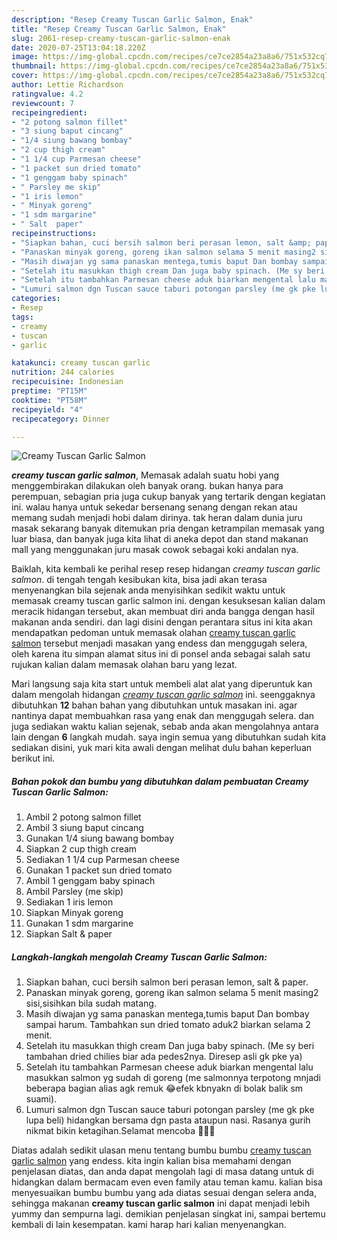 ```yaml
---
description: "Resep Creamy Tuscan Garlic Salmon, Enak"
title: "Resep Creamy Tuscan Garlic Salmon, Enak"
slug: 2061-resep-creamy-tuscan-garlic-salmon-enak
date: 2020-07-25T13:04:18.220Z
image: https://img-global.cpcdn.com/recipes/ce7ce2854a23a8a6/751x532cq70/creamy-tuscan-garlic-salmon-foto-resep-utama.jpg
thumbnail: https://img-global.cpcdn.com/recipes/ce7ce2854a23a8a6/751x532cq70/creamy-tuscan-garlic-salmon-foto-resep-utama.jpg
cover: https://img-global.cpcdn.com/recipes/ce7ce2854a23a8a6/751x532cq70/creamy-tuscan-garlic-salmon-foto-resep-utama.jpg
author: Lettie Richardson
ratingvalue: 4.2
reviewcount: 7
recipeingredient:
- "2 potong salmon fillet"
- "3 siung baput cincang"
- "1/4 siung bawang bombay"
- "2 cup thigh cream"
- "1 1/4 cup Parmesan cheese"
- "1 packet sun dried tomato"
- "1 genggam baby spinach"
- " Parsley me skip"
- "1 iris lemon"
- " Minyak goreng"
- "1 sdm margarine"
- " Salt  paper"
recipeinstructions:
- "Siapkan bahan, cuci bersih salmon beri perasan lemon, salt &amp; paper."
- "Panaskan minyak goreng, goreng ikan salmon selama 5 menit masing2 sisi,sisihkan bila sudah matang."
- "Masih diwajan yg sama panaskan mentega,tumis baput Dan bombay sampai harum. Tambahkan sun dried tomato aduk2 biarkan selama 2 menit."
- "Setelah itu masukkan thigh cream Dan juga baby spinach. (Me sy beri tambahan dried chilies biar ada pedes2nya. Diresep asli gk pke ya)"
- "Setelah itu tambahkan Parmesan cheese aduk biarkan mengental lalu masukkan salmon yg sudah di goreng (me salmonnya terpotong mnjadi beberapa bagian alias agk remuk 😂efek kbnyakn di bolak balik sm suami)."
- "Lumuri salmon dgn Tuscan sauce taburi potongan parsley (me gk pke lupa beli) hidangkan bersama dgn pasta ataupun nasi. Rasanya gurih nikmat bikin ketagihan.Selamat mencoba 🤤🤤🤤"
categories:
- Resep
tags:
- creamy
- tuscan
- garlic

katakunci: creamy tuscan garlic 
nutrition: 244 calories
recipecuisine: Indonesian
preptime: "PT15M"
cooktime: "PT58M"
recipeyield: "4"
recipecategory: Dinner

---
```



![Creamy Tuscan Garlic Salmon](https://img-global.cpcdn.com/recipes/ce7ce2854a23a8a6/751x532cq70/creamy-tuscan-garlic-salmon-foto-resep-utama.jpg)

<b><i>creamy tuscan garlic salmon</i></b>, Memasak adalah suatu hobi yang menggembirakan dilakukan oleh banyak orang. bukan hanya para perempuan, sebagian pria juga cukup banyak yang tertarik dengan kegiatan ini. walau hanya untuk sekedar bersenang senang dengan rekan atau memang sudah menjadi hobi dalam dirinya. tak heran dalam dunia juru masak sekarang banyak ditemukan pria dengan ketrampilan memasak yang luar biasa, dan banyak juga kita lihat di aneka depot dan stand makanan mall yang menggunakan juru masak cowok sebagai koki andalan nya.



Baiklah, kita kembali ke perihal resep resep hidangan <i>creamy tuscan garlic salmon</i>. di tengah tengah kesibukan kita, bisa jadi akan terasa menyenangkan bila sejenak anda menyisihkan sedikit waktu untuk memasak creamy tuscan garlic salmon ini. dengan kesuksesan kalian dalam meracik hidangan tersebut, akan membuat diri anda bangga dengan hasil makanan anda sendiri. dan lagi disini dengan perantara situs ini kita akan mendapatkan pedoman untuk memasak olahan <u>creamy tuscan garlic salmon</u> tersebut menjadi masakan yang endess dan menggugah selera, oleh karena itu simpan alamat situs ini di ponsel anda sebagai salah satu rujukan kalian dalam memasak olahan baru yang lezat.


Mari langsung saja kita start untuk membeli alat alat yang diperuntuk kan dalam mengolah hidangan <u><i>creamy tuscan garlic salmon</i></u> ini. seenggaknya dibutuhkan <b>12</b> bahan bahan yang dibutuhkan untuk masakan ini. agar nantinya dapat membuahkan rasa yang enak dan menggugah selera. dan juga sediakan waktu kalian sejenak, sebab anda akan mengolahnya antara lain dengan <b>6</b> langkah mudah. saya ingin semua yang dibutuhkan sudah kita sediakan disini, yuk mari kita awali dengan melihat dulu bahan keperluan berikut ini.

<!--inarticleads1-->

##### Bahan pokok dan bumbu yang dibutuhkan dalam pembuatan Creamy Tuscan Garlic Salmon:

1. Ambil 2 potong salmon fillet
1. Ambil 3 siung baput cincang
1. Gunakan 1/4 siung bawang bombay
1. Siapkan 2 cup thigh cream
1. Sediakan 1 1/4 cup Parmesan cheese
1. Gunakan 1 packet sun dried tomato
1. Ambil 1 genggam baby spinach
1. Ambil  Parsley (me skip)
1. Sediakan 1 iris lemon
1. Siapkan  Minyak goreng
1. Gunakan 1 sdm margarine
1. Siapkan  Salt &amp; paper




<!--inarticleads2-->

##### Langkah-langkah mengolah Creamy Tuscan Garlic Salmon:

1. Siapkan bahan, cuci bersih salmon beri perasan lemon, salt &amp; paper.
1. Panaskan minyak goreng, goreng ikan salmon selama 5 menit masing2 sisi,sisihkan bila sudah matang.
1. Masih diwajan yg sama panaskan mentega,tumis baput Dan bombay sampai harum. Tambahkan sun dried tomato aduk2 biarkan selama 2 menit.
1. Setelah itu masukkan thigh cream Dan juga baby spinach. (Me sy beri tambahan dried chilies biar ada pedes2nya. Diresep asli gk pke ya)
1. Setelah itu tambahkan Parmesan cheese aduk biarkan mengental lalu masukkan salmon yg sudah di goreng (me salmonnya terpotong mnjadi beberapa bagian alias agk remuk 😂efek kbnyakn di bolak balik sm suami).
1. Lumuri salmon dgn Tuscan sauce taburi potongan parsley (me gk pke lupa beli) hidangkan bersama dgn pasta ataupun nasi. Rasanya gurih nikmat bikin ketagihan.Selamat mencoba 🤤🤤🤤




Diatas adalah sedikit ulasan menu tentang bumbu bumbu <u>creamy tuscan garlic salmon</u> yang endess. kita ingin kalian bisa memahami dengan penjelasan diatas, dan anda dapat mengolah lagi di masa datang untuk di hidangkan dalam bermacam even even family atau teman kamu. kalian bisa menyesuaikan bumbu bumbu yang ada diatas sesuai dengan selera anda, sehingga makanan <b>creamy tuscan garlic salmon</b> ini dapat menjadi lebih yummy dan sempurna lagi. demikian penjelasan singkat ini, sampai bertemu kembali di lain kesempatan. kami harap hari kalian menyenangkan.

